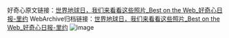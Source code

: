 好奇心原文链接：[世界地球日，我们来看看这些照片_Best on the Web_好奇心日报-里约](https://www.qdaily.com/articles/8819.html)
WebArchive归档链接：[世界地球日，我们来看看这些照片_Best on the Web_好奇心日报-里约](http://web.archive.org/web/20160421071106/http://www.qdaily.com:80/articles/8819.html)
![image](http://ww3.sinaimg.cn/large/007d5XDply1g3vdv2yzbwj30u03ax7ep)